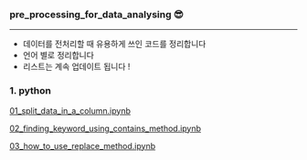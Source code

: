 ### pre_processing_for_data_analysing 😎

---

- 데이터를 전처리할 때 유용하게 쓰인 코드를 정리합니다
-  언어 별로 정리합니다
- 리스트는 계속 업데이트 됩니다 ! 



### 1. python

[01_split_data_in_a_column.ipynb](https://github.com/JuheePak/Pre_processing/blob/master/python/01_split_data_in_a_column.ipynb)

[02_finding_keyword_using_contains_method.ipynb](https://github.com/JuheePak/Pre_processing/blob/master/python/02_finding_keyword_using_contains_method.ipynb)

[03_how_to_use_replace_method.ipynb](https://github.com/JuheePak/Pre_processing/blob/master/python/03_how_to_use_replace_method.ipynb)


